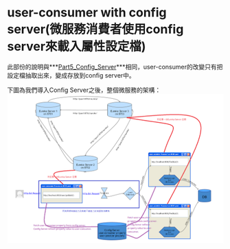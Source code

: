 # user-consumer with config server(微服務消費者使用config server來載入屬性設定檔)
此部份的說明與***[Part5_Config_Server](../Part5_Config_Server/)***相同，user-consumer的改變只有把設定檔抽取出來，變成存放到config server中。

下圖為我們導入Config Server之後，整個微服務的架構：
![image alt text](./md_pic/1.png)